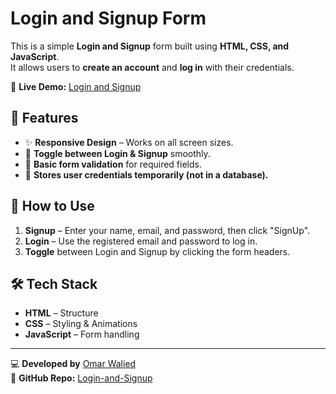 # Login and Signup Form

This is a simple **Login and Signup** form built using **HTML, CSS, and JavaScript**.  
It allows users to **create an account** and **log in** with their credentials.

🔗 **Live Demo:** [Login and Signup](https://0marwalied.github.io/Login-and-Signup/)

## 📌 Features
- ✨ **Responsive Design** – Works on all screen sizes.  
- 🔄 **Toggle between Login & Signup** smoothly.  
- 🔑 **Basic form validation** for required fields.  
- 📝 **Stores user credentials temporarily (not in a database).**  

## 🚀 How to Use
1. **Signup** – Enter your name, email, and password, then click "SignUp".  
2. **Login** – Use the registered email and password to log in.  
3. **Toggle** between Login and Signup by clicking the form headers.  

## 🛠 Tech Stack
- **HTML** – Structure  
- **CSS** – Styling & Animations  
- **JavaScript** – Form handling  

---

💻 **Developed by** [Omar Walied](https://github.com/0marwalied)  
📌 **GitHub Repo:** [Login-and-Signup](https://github.com/0marwalied/Login-and-Signup)
